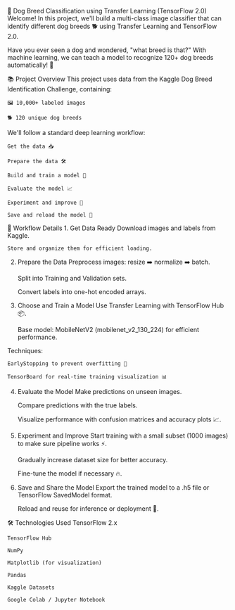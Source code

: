 🐶 Dog Breed Classification using Transfer Learning (TensorFlow 2.0)
Welcome! In this project, we'll build a multi-class image classifier that can identify different dog breeds 🐕 using Transfer Learning and TensorFlow 2.0.

Have you ever seen a dog and wondered, "what breed is that?"
With machine learning, we can teach a model to recognize 120+ dog breeds automatically! 🚀

📚 Project Overview
This project uses data from the Kaggle Dog Breed Identification Challenge, containing:

    🖼️ 10,000+ labeled images

    🐕 120 unique dog breeds

We'll follow a standard deep learning workflow:

    Get the data 📥

    Prepare the data 🛠️

    Build and train a model 🤖

    Evaluate the model 📈

    Experiment and improve 🧪

    Save and reload the model 💾

🚦 Workflow Details
    1. Get Data Ready
      Download images and labels from Kaggle.

    Store and organize them for efficient loading.

2. Prepare the Data
      Preprocess images: resize ➡️ normalize ➡️ batch.

      Split into Training and Validation sets.

      Convert labels into one-hot encoded arrays.

3. Choose and Train a Model
    Use Transfer Learning with TensorFlow Hub 📦.

    Base model: MobileNetV2 (mobilenet_v2_130_224) for efficient performance.

Techniques:

    EarlyStopping to prevent overfitting 🛑

    TensorBoard for real-time training visualization 📊

4. Evaluate the Model
    Make predictions on unseen images.

    Compare predictions with the true labels.

    Visualize performance with confusion matrices and accuracy plots 📈.

5. Experiment and Improve
    Start training with a small subset (1000 images) to make sure pipeline works ⚡.

    Gradually increase dataset size for better accuracy.

    Fine-tune the model if necessary 🔥.

6. Save and Share the Model
    Export the trained model to a .h5 file or TensorFlow SavedModel format.

    Reload and reuse for inference or deployment 🎯.

🛠️ Technologies Used
    TensorFlow 2.x

    TensorFlow Hub

    NumPy

    Matplotlib (for visualization)

    Pandas

    Kaggle Datasets

    Google Colab / Jupyter Notebook

